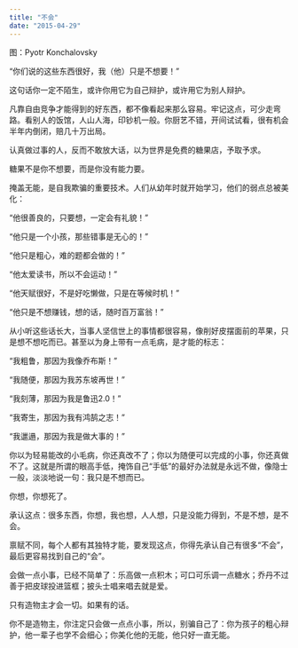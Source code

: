 ```yaml
---
title: "不会"
date: "2015-04-29"
---
```


图：Pyotr Konchalovsky

“你们说的这些东西很好，我（他）只是不想要！”

这句话你一定不陌生，或许你用它为自己辩护，或许用它为别人辩护。

凡靠自由竞争才能得到的好东西，都不像看起来那么容易。牢记这点，可少走弯路。看别人的饭馆，人山人海，印钞机一般。你厨艺不错，开间试试看，很有机会半年内倒闭，赔几十万出局。

认真做过事的人，反而不敢放大话，以为世界是免费的糖果店，予取予求。

糖果不是你不想要，而是你没有能力要。

掩盖无能，是自我欺骗的重要技术。人们从幼年时就开始学习，他们的弱点总被美化：

“他很善良的，只要想，一定会有礼貌！”

“他只是一个小孩，那些错事是无心的！”

“他只是粗心，难的题都会做的！”

“他太爱读书，所以不会运动！”

“他天赋很好，不是好吃懒做，只是在等候时机！”

“他只是不想赚钱，想的话，随时百万富翁！”

从小听这些话长大，当事人坚信世上的事情都很容易，像削好皮摆面前的苹果，只是想不想吃而已。甚至以为身上带有一点毛病，是才能的标志：

“我粗鲁，那因为我像乔布斯！”

“我随便，那因为我苏东坡再世！”

“我刻薄，那因为我是鲁迅2.0！”

“我寄生，那因为我有鸿鹄之志！”

“我邋遢，那因为我是做大事的！”

你以为轻易能改的小毛病，你还真改不了；你以为随便可以完成的小事，你还真做不了。这就是所谓的眼高手低，掩饰自己“手低”的最好办法就是永远不做，像隐士一般，淡淡地说一句：我只是不想而已。

你想，你想死了。

承认这点：很多东西，你想，我也想，人人想，只是没能力得到，不是不想，是不会。

禀赋不同，每个人都有其独特才能，要发现这点，你得先承认自己有很多“不会”，最后更容易找到自己的“会”。

会做一点小事，已经不简单了：乐高做一点积木；可口可乐调一点糖水；乔丹不过善于把皮球投进篮框；披头士唱来唱去就是爱。

只有造物主才会一切。如果有的话。

你不是造物主，你注定只会做一点点小事，所以，别骗自己了：你为孩子的粗心辩护，他一辈子也学不会细心；你美化他的无能，他只好一直无能。
